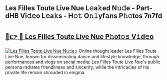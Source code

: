 ## Les Filles Toute Live Nue L𝚎a𝚔ed N𝚞𝚍e - Part-dHB Vi𝚍𝚎o L𝚎a𝚔s - H𝚘𝚝 O𝚗𝚕yf𝚊ns P𝚑𝚘tos 7n7fd

# <h2><a href="http://kf2oi0y.oniu.top/?m=Les+Filles+Toute+Live+Nue">🔗👉 🔴 Les Filles Toute Live Nue P𝚑ot𝚘𝚜 V𝚒d𝚎o</a></h2>

[![Les Filles Toute Live Nue Nu𝚍e𝚜](https://i.imgur.com/0qMVB7G.gif)](http://kf2oi0y.oniu.top/?m=Les+Filles+Toute+Live+Nue)
Online thought leader Les Filles Toute Live Nue, known for disseminating dance and lifestyle knowledge, through performances and vlogs on social media. Les Filles Toute Live Nue's public persona radiates friendliness and sincerity, while the intricacies of his private life remain shrouded in enigma.  
